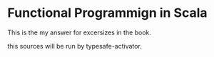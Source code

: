 # Functional Programmign in Scala
This is the my answer for excersizes in the book.  

this sources will be run by typesafe-activator.
